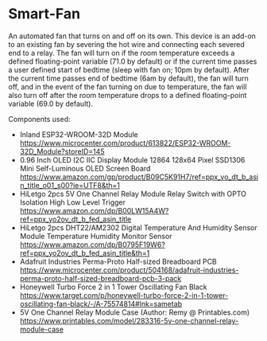 # Smart-Fan
An automated fan that turns on and off on its own.
This device is an add-on to an existing fan by severing the hot wire and connecting each severed end to a relay.
The fan will turn on if the room temperature exceeds a defined floating-point variable (71.0 by default) or if the current time passes a user defined start of bedtime (sleep with fan on; 10pm by default).
After the current time passes end of bedtime (6am by default), the fan will turn off, and in the event of the fan turning on due to temperature, the fan will also turn off after the room temperature drops to a defined floating-point variable (69.0 by default).

Components used:
- Inland ESP32-WROOM-32D Module                                                                                                    https://www.microcenter.com/product/613822/ESP32-WROOM-32D_Module?storeID=145
- 0.96 Inch OLED I2C IIC Display Module 12864 128x64 Pixel SSD1306 Mini Self-Luminous OLED Screen Board                            https://www.amazon.com/gp/product/B09C5K91H7/ref=ppx_yo_dt_b_asin_title_o01_s00?ie=UTF8&th=1
- HiLetgo 2pcs 5V One Channel Relay Module Relay Switch with OPTO Isolation High Low Level Trigger                                 https://www.amazon.com/dp/B00LW15A4W?ref=ppx_yo2ov_dt_b_fed_asin_title
- HiLetgo 2pcs DHT22/AM2302 Digital Temperature And Humidity Sensor Module Temperature Humidity Monitor Sensor                     https://www.amazon.com/dp/B0795F19W6?ref=ppx_yo2ov_dt_b_fed_asin_title&th=1
- Adafruit Industries Perma-Proto Half-sized Breadboard PCB                                                                        https://www.microcenter.com/product/504168/adafruit-industries-perma-proto-half-sized-breadboard-pcb-3-pack
- Honeywell Turbo Force 2 in 1 Tower Oscillating Fan Black                                                                         https://www.target.com/p/honeywell-turbo-force-2-in-1-tower-oscillating-fan-black/-/A-75574814#lnk=sametab
- 5V One Channel Relay Module Case                  (Author: Remy @ Printables.com)                                                https://www.printables.com/model/283316-5v-one-channel-relay-module-case
